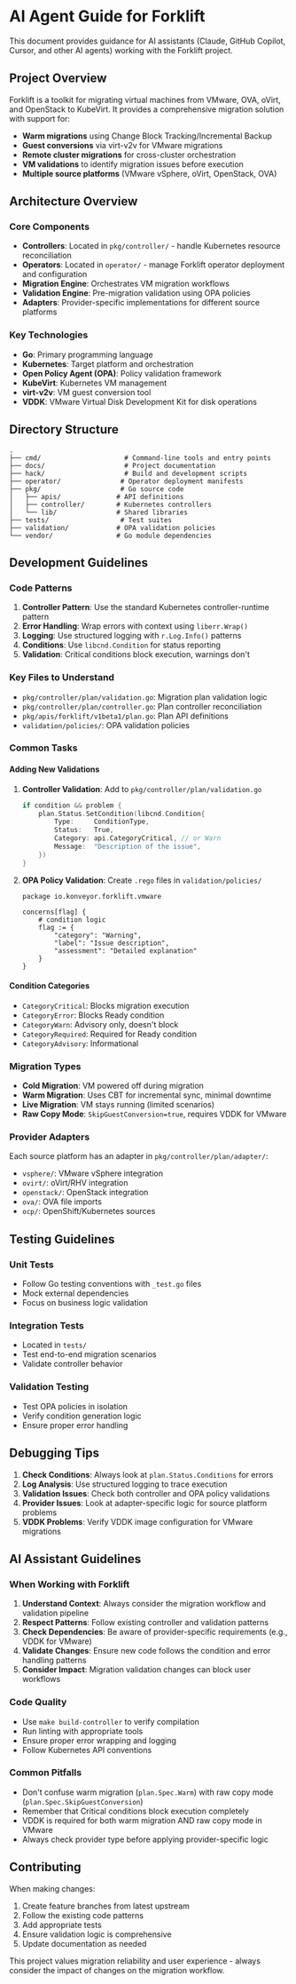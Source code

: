 # AI Agent Guide for Forklift

This document provides guidance for AI assistants (Claude, GitHub Copilot, Cursor, and other AI agents) working with the Forklift project.

## Project Overview

Forklift is a toolkit for migrating virtual machines from VMware, OVA, oVirt, and OpenStack to KubeVirt. It provides a comprehensive migration solution with support for:

- **Warm migrations** using Change Block Tracking/Incremental Backup
- **Guest conversions** via virt-v2v for VMware migrations  
- **Remote cluster migrations** for cross-cluster orchestration
- **VM validations** to identify migration issues before execution
- **Multiple source platforms** (VMware vSphere, oVirt, OpenStack, OVA)

## Architecture Overview

### Core Components

- **Controllers**: Located in `pkg/controller/` - handle Kubernetes resource reconciliation
- **Operators**: Located in `operator/` - manage Forklift operator deployment and configuration
- **Migration Engine**: Orchestrates VM migration workflows
- **Validation Engine**: Pre-migration validation using OPA policies
- **Adapters**: Provider-specific implementations for different source platforms

### Key Technologies

- **Go**: Primary programming language
- **Kubernetes**: Target platform and orchestration
- **Open Policy Agent (OPA)**: Policy validation framework
- **KubeVirt**: Kubernetes VM management
- **virt-v2v**: VM guest conversion tool
- **VDDK**: VMware Virtual Disk Development Kit for disk operations

## Directory Structure

```
.
├── cmd/                     # Command-line tools and entry points
├── docs/                    # Project documentation
├── hack/                    # Build and development scripts
├── operator/               # Operator deployment manifests
├── pkg/                    # Go source code
│   ├── apis/              # API definitions
│   ├── controller/        # Kubernetes controllers
│   └── lib/               # Shared libraries
├── tests/                  # Test suites
├── validation/            # OPA validation policies
└── vendor/                # Go module dependencies
```

## Development Guidelines

### Code Patterns

1. **Controller Pattern**: Use the standard Kubernetes controller-runtime pattern
2. **Error Handling**: Wrap errors with context using `liberr.Wrap()`
3. **Logging**: Use structured logging with `r.Log.Info()` patterns
4. **Conditions**: Use `libcnd.Condition` for status reporting
5. **Validation**: Critical conditions block execution, warnings don't

### Key Files to Understand

- `pkg/controller/plan/validation.go`: Migration plan validation logic
- `pkg/controller/plan/controller.go`: Plan controller reconciliation
- `pkg/apis/forklift/v1beta1/plan.go`: Plan API definitions
- `validation/policies/`: OPA validation policies

### Common Tasks

#### Adding New Validations

1. **Controller Validation**: Add to `pkg/controller/plan/validation.go`
   ```go
   if condition && problem {
       plan.Status.SetCondition(libcnd.Condition{
           Type:     ConditionType,
           Status:   True,
           Category: api.CategoryCritical, // or Warn
           Message:  "Description of the issue",
       })
   }
   ```

2. **OPA Policy Validation**: Create `.rego` files in `validation/policies/`
   ```rego
   package io.konveyor.forklift.vmware
   
   concerns[flag] {
       # condition logic
       flag := {
           "category": "Warning",
           "label": "Issue description",
           "assessment": "Detailed explanation"
       }
   }
   ```

#### Condition Categories

- `CategoryCritical`: Blocks migration execution
- `CategoryError`: Blocks Ready condition
- `CategoryWarn`: Advisory only, doesn't block
- `CategoryRequired`: Required for Ready condition
- `CategoryAdvisory`: Informational

### Migration Types

- **Cold Migration**: VM powered off during migration
- **Warm Migration**: Uses CBT for incremental sync, minimal downtime
- **Live Migration**: VM stays running (limited scenarios)
- **Raw Copy Mode**: `SkipGuestConversion=true`, requires VDDK for VMware

### Provider Adapters

Each source platform has an adapter in `pkg/controller/plan/adapter/`:
- `vsphere/`: VMware vSphere integration
- `ovirt/`: oVirt/RHV integration  
- `openstack/`: OpenStack integration
- `ova/`: OVA file imports
- `ocp/`: OpenShift/Kubernetes sources

## Testing Guidelines

### Unit Tests
- Follow Go testing conventions with `_test.go` files
- Mock external dependencies
- Focus on business logic validation

### Integration Tests
- Located in `tests/`
- Test end-to-end migration scenarios
- Validate controller behavior

### Validation Testing
- Test OPA policies in isolation
- Verify condition generation logic
- Ensure proper error handling

## Debugging Tips

1. **Check Conditions**: Always look at `plan.Status.Conditions` for errors
2. **Log Analysis**: Use structured logging to trace execution
3. **Validation Issues**: Check both controller and OPA policy validations
4. **Provider Issues**: Look at adapter-specific logic for source platform problems
5. **VDDK Problems**: Verify VDDK image configuration for VMware migrations

## AI Assistant Guidelines

### When Working with Forklift

1. **Understand Context**: Always consider the migration workflow and validation pipeline
2. **Respect Patterns**: Follow existing controller and validation patterns
3. **Check Dependencies**: Be aware of provider-specific requirements (e.g., VDDK for VMware)
4. **Validate Changes**: Ensure new code follows the condition and error handling patterns
5. **Consider Impact**: Migration validation changes can block user workflows

### Code Quality

- Use `make build-controller` to verify compilation
- Run linting with appropriate tools
- Ensure proper error wrapping and logging
- Follow Kubernetes API conventions

### Common Pitfalls

- Don't confuse warm migration (`plan.Spec.Warm`) with raw copy mode (`plan.Spec.SkipGuestConversion`)
- Remember that Critical conditions block execution completely
- VDDK is required for both warm migration AND raw copy mode in VMware
- Always check provider type before applying provider-specific logic

## Contributing

When making changes:

1. Create feature branches from latest upstream
2. Follow the existing code patterns
3. Add appropriate tests
4. Ensure validation logic is comprehensive
5. Update documentation as needed

This project values migration reliability and user experience - always consider the impact of changes on the migration workflow.
